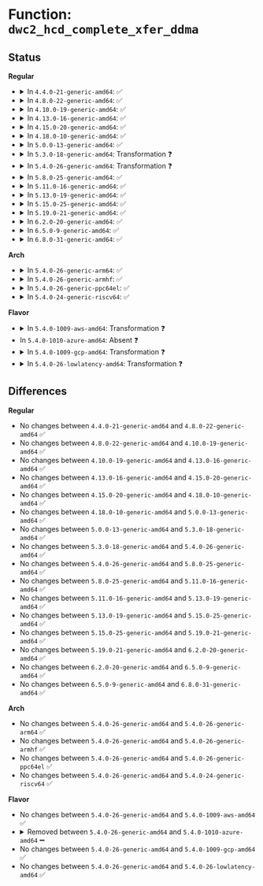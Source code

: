 # Function: <code>dwc2_hcd_complete_xfer_ddma</code>

## Status
<b>Regular</b>
<ul>
<li>
<details>
<summary>In <code>4.4.0-21-generic-amd64</code>: ✅</summary>

```c
void dwc2_hcd_complete_xfer_ddma(struct dwc2_hsotg * hsotg, struct dwc2_host_chan * chan, int chnum, enum dwc2_halt_status halt_status)
```

```json
{
  "name": "dwc2_hcd_complete_xfer_ddma",
  "collision_type": "Unique Global",
  "inline_type": "No",
  "funcs": [
    {
      "addr": 18446744071585328848,
      "name": "dwc2_hcd_complete_xfer_ddma",
      "external": true,
      "loc": "drivers/usb/dwc2/hcd_ddma.c:1154",
      "file": "drivers/usb/dwc2/hcd_ddma.c",
      "inline": "seen, unknown",
      "caller_inline": [],
      "caller_func": [
        "drivers/usb/dwc2/hcd_intr.c:dwc2_hc_stall_intr",
        "drivers/usb/dwc2/hcd_intr.c:dwc2_hc_ahberr_intr",
        "drivers/usb/dwc2/hcd_intr.c:dwc2_hc_babble_intr",
        "drivers/usb/dwc2/hcd_intr.c:dwc2_hc_xfercomp_intr",
        "drivers/usb/dwc2/hcd_intr.c:dwc2_hc_xacterr_intr",
        "drivers/usb/dwc2/hcd_intr.c:dwc2_handle_hcd_intr",
        "drivers/usb/dwc2/hcd_intr.c:dwc2_handle_hcd_intr"
      ]
    }
  ],
  "symbols": [
    {
      "addr": 18446744071585328848,
      "name": "dwc2_hcd_complete_xfer_ddma",
      "section": ".text",
      "bind": "STB_GLOBAL",
      "size": 2223
    }
  ]
}
```
</details>
</li>
<li>
<details>
<summary>In <code>4.8.0-22-generic-amd64</code>: ✅</summary>

```c
void dwc2_hcd_complete_xfer_ddma(struct dwc2_hsotg * hsotg, struct dwc2_host_chan * chan, int chnum, enum dwc2_halt_status halt_status)
```

```json
{
  "name": "dwc2_hcd_complete_xfer_ddma",
  "collision_type": "Unique Global",
  "inline_type": "No",
  "funcs": [
    {
      "addr": 18446744071585725360,
      "name": "dwc2_hcd_complete_xfer_ddma",
      "external": true,
      "loc": "drivers/usb/dwc2/hcd_ddma.c:1298",
      "file": "drivers/usb/dwc2/hcd_ddma.c",
      "inline": "seen, unknown",
      "caller_inline": [],
      "caller_func": [
        "drivers/usb/dwc2/hcd_intr.c:dwc2_hc_n_intr",
        "drivers/usb/dwc2/hcd_intr.c:dwc2_hc_n_intr",
        "drivers/usb/dwc2/hcd_intr.c:dwc2_hc_xacterr_intr",
        "drivers/usb/dwc2/hcd_intr.c:dwc2_hc_ahberr_intr",
        "drivers/usb/dwc2/hcd_intr.c:dwc2_hc_babble_intr",
        "drivers/usb/dwc2/hcd_intr.c:dwc2_hc_stall_intr",
        "drivers/usb/dwc2/hcd_intr.c:dwc2_hc_xfercomp_intr"
      ]
    }
  ],
  "symbols": [
    {
      "addr": 18446744071585725360,
      "name": "dwc2_hcd_complete_xfer_ddma",
      "section": ".text",
      "bind": "STB_GLOBAL",
      "size": 2682
    }
  ]
}
```
</details>
</li>
<li>
<details>
<summary>In <code>4.10.0-19-generic-amd64</code>: ✅</summary>

```c
void dwc2_hcd_complete_xfer_ddma(struct dwc2_hsotg * hsotg, struct dwc2_host_chan * chan, int chnum, enum dwc2_halt_status halt_status)
```

```json
{
  "name": "dwc2_hcd_complete_xfer_ddma",
  "collision_type": "Unique Global",
  "inline_type": "No",
  "funcs": [
    {
      "addr": 18446744071585913952,
      "name": "dwc2_hcd_complete_xfer_ddma",
      "external": true,
      "loc": "drivers/usb/dwc2/hcd_ddma.c:1298",
      "file": "drivers/usb/dwc2/hcd_ddma.c",
      "inline": "seen, unknown",
      "caller_inline": [],
      "caller_func": [
        "drivers/usb/dwc2/hcd_intr.c:dwc2_hc_n_intr",
        "drivers/usb/dwc2/hcd_intr.c:dwc2_hc_n_intr",
        "drivers/usb/dwc2/hcd_intr.c:dwc2_hc_xacterr_intr",
        "drivers/usb/dwc2/hcd_intr.c:dwc2_hc_ahberr_intr",
        "drivers/usb/dwc2/hcd_intr.c:dwc2_hc_babble_intr",
        "drivers/usb/dwc2/hcd_intr.c:dwc2_hc_stall_intr",
        "drivers/usb/dwc2/hcd_intr.c:dwc2_hc_xfercomp_intr"
      ]
    }
  ],
  "symbols": [
    {
      "addr": 18446744071585913952,
      "name": "dwc2_hcd_complete_xfer_ddma",
      "section": ".text",
      "bind": "STB_GLOBAL",
      "size": 2682
    }
  ]
}
```
</details>
</li>
<li>
<details>
<summary>In <code>4.13.0-16-generic-amd64</code>: ✅</summary>

```c
void dwc2_hcd_complete_xfer_ddma(struct dwc2_hsotg * hsotg, struct dwc2_host_chan * chan, int chnum, enum dwc2_halt_status halt_status)
```

```json
{
  "name": "dwc2_hcd_complete_xfer_ddma",
  "collision_type": "Unique Global",
  "inline_type": "No",
  "funcs": [
    {
      "addr": 18446744071585995952,
      "name": "dwc2_hcd_complete_xfer_ddma",
      "external": true,
      "loc": "drivers/usb/dwc2/hcd_ddma.c:1297",
      "file": "drivers/usb/dwc2/hcd_ddma.c",
      "inline": "seen, unknown",
      "caller_inline": [],
      "caller_func": [
        "drivers/usb/dwc2/hcd_intr.c:dwc2_hc_n_intr",
        "drivers/usb/dwc2/hcd_intr.c:dwc2_hc_n_intr",
        "drivers/usb/dwc2/hcd_intr.c:dwc2_hc_xacterr_intr",
        "drivers/usb/dwc2/hcd_intr.c:dwc2_hc_ahberr_intr",
        "drivers/usb/dwc2/hcd_intr.c:dwc2_hc_babble_intr",
        "drivers/usb/dwc2/hcd_intr.c:dwc2_hc_stall_intr",
        "drivers/usb/dwc2/hcd_intr.c:dwc2_hc_xfercomp_intr"
      ]
    }
  ],
  "symbols": [
    {
      "addr": 18446744071585995952,
      "name": "dwc2_hcd_complete_xfer_ddma",
      "section": ".text",
      "bind": "STB_GLOBAL",
      "size": 2567
    }
  ]
}
```
</details>
</li>
<li>
<details>
<summary>In <code>4.15.0-20-generic-amd64</code>: ✅</summary>

```c
void dwc2_hcd_complete_xfer_ddma(struct dwc2_hsotg * hsotg, struct dwc2_host_chan * chan, int chnum, enum dwc2_halt_status halt_status)
```

```json
{
  "name": "dwc2_hcd_complete_xfer_ddma",
  "collision_type": "Unique Global",
  "inline_type": "No",
  "funcs": [
    {
      "addr": 18446744071586439984,
      "name": "dwc2_hcd_complete_xfer_ddma",
      "external": true,
      "loc": "drivers/usb/dwc2/hcd_ddma.c:1298",
      "file": "drivers/usb/dwc2/hcd_ddma.c",
      "inline": "seen, unknown",
      "caller_inline": [],
      "caller_func": [
        "drivers/usb/dwc2/hcd_intr.c:dwc2_hc_n_intr",
        "drivers/usb/dwc2/hcd_intr.c:dwc2_hc_n_intr",
        "drivers/usb/dwc2/hcd_intr.c:dwc2_hc_xacterr_intr",
        "drivers/usb/dwc2/hcd_intr.c:dwc2_hc_ahberr_intr",
        "drivers/usb/dwc2/hcd_intr.c:dwc2_hc_babble_intr",
        "drivers/usb/dwc2/hcd_intr.c:dwc2_hc_stall_intr",
        "drivers/usb/dwc2/hcd_intr.c:dwc2_hc_xfercomp_intr"
      ]
    }
  ],
  "symbols": [
    {
      "addr": 18446744071586439984,
      "name": "dwc2_hcd_complete_xfer_ddma",
      "section": ".text",
      "bind": "STB_GLOBAL",
      "size": 2572
    }
  ]
}
```
</details>
</li>
<li>
<details>
<summary>In <code>4.18.0-10-generic-amd64</code>: ✅</summary>

```c
void dwc2_hcd_complete_xfer_ddma(struct dwc2_hsotg * hsotg, struct dwc2_host_chan * chan, int chnum, enum dwc2_halt_status halt_status)
```

```json
{
  "name": "dwc2_hcd_complete_xfer_ddma",
  "collision_type": "Unique Global",
  "inline_type": "No",
  "funcs": [
    {
      "addr": 18446744071586704608,
      "name": "dwc2_hcd_complete_xfer_ddma",
      "external": true,
      "loc": "drivers/usb/dwc2/hcd_ddma.c:1299",
      "file": "drivers/usb/dwc2/hcd_ddma.c",
      "inline": "seen, unknown",
      "caller_inline": [],
      "caller_func": [
        "drivers/usb/dwc2/hcd_intr.c:dwc2_hc_n_intr",
        "drivers/usb/dwc2/hcd_intr.c:dwc2_hc_n_intr",
        "drivers/usb/dwc2/hcd_intr.c:dwc2_hc_xacterr_intr",
        "drivers/usb/dwc2/hcd_intr.c:dwc2_hc_ahberr_intr",
        "drivers/usb/dwc2/hcd_intr.c:dwc2_hc_babble_intr",
        "drivers/usb/dwc2/hcd_intr.c:dwc2_hc_stall_intr",
        "drivers/usb/dwc2/hcd_intr.c:dwc2_hc_xfercomp_intr"
      ]
    }
  ],
  "symbols": [
    {
      "addr": 18446744071586704608,
      "name": "dwc2_hcd_complete_xfer_ddma",
      "section": ".text",
      "bind": "STB_GLOBAL",
      "size": 2599
    }
  ]
}
```
</details>
</li>
<li>
<details>
<summary>In <code>5.0.0-13-generic-amd64</code>: ✅</summary>

```c
void dwc2_hcd_complete_xfer_ddma(struct dwc2_hsotg * hsotg, struct dwc2_host_chan * chan, int chnum, enum dwc2_halt_status halt_status)
```

```json
{
  "name": "dwc2_hcd_complete_xfer_ddma",
  "collision_type": "Unique Global",
  "inline_type": "No",
  "funcs": [
    {
      "addr": 18446744071586862208,
      "name": "dwc2_hcd_complete_xfer_ddma",
      "external": true,
      "loc": "drivers/usb/dwc2/hcd_ddma.c:1299",
      "file": "drivers/usb/dwc2/hcd_ddma.c",
      "inline": "seen, unknown",
      "caller_inline": [],
      "caller_func": [
        "drivers/usb/dwc2/hcd_intr.c:dwc2_hc_n_intr",
        "drivers/usb/dwc2/hcd_intr.c:dwc2_hc_n_intr",
        "drivers/usb/dwc2/hcd_intr.c:dwc2_hc_xacterr_intr",
        "drivers/usb/dwc2/hcd_intr.c:dwc2_hc_ahberr_intr",
        "drivers/usb/dwc2/hcd_intr.c:dwc2_hc_babble_intr",
        "drivers/usb/dwc2/hcd_intr.c:dwc2_hc_stall_intr",
        "drivers/usb/dwc2/hcd_intr.c:dwc2_hc_xfercomp_intr"
      ]
    }
  ],
  "symbols": [
    {
      "addr": 18446744071586862208,
      "name": "dwc2_hcd_complete_xfer_ddma",
      "section": ".text",
      "bind": "STB_GLOBAL",
      "size": 2683
    }
  ]
}
```
</details>
</li>
<li>
<details>
<summary>In <code>5.3.0-18-generic-amd64</code>: Transformation ❓</summary>

```c
void dwc2_hcd_complete_xfer_ddma(struct dwc2_hsotg * hsotg, struct dwc2_host_chan * chan, int chnum, enum dwc2_halt_status halt_status)
```

```json
{
  "name": "dwc2_hcd_complete_xfer_ddma",
  "collision_type": "Unique Global",
  "inline_type": "No",
  "funcs": [
    {
      "addr": 0,
      "name": "dwc2_hcd_complete_xfer_ddma",
      "external": true,
      "loc": "drivers/usb/dwc2/hcd_ddma.c:1299",
      "file": "drivers/usb/dwc2/hcd_ddma.c",
      "inline": "seen, unknown",
      "caller_inline": [],
      "caller_func": [
        "drivers/usb/dwc2/hcd_intr.c:dwc2_hc_n_intr",
        "drivers/usb/dwc2/hcd_intr.c:dwc2_hc_chhltd_intr_dma",
        "drivers/usb/dwc2/hcd_intr.c:dwc2_hc_xacterr_intr",
        "drivers/usb/dwc2/hcd_intr.c:dwc2_hc_ahberr_intr",
        "drivers/usb/dwc2/hcd_intr.c:dwc2_hc_babble_intr",
        "drivers/usb/dwc2/hcd_intr.c:dwc2_hc_stall_intr",
        "drivers/usb/dwc2/hcd_intr.c:dwc2_hc_xfercomp_intr"
      ]
    }
  ],
  "symbols": [
    {
      "addr": 18446744071587123410,
      "name": "dwc2_hcd_complete_xfer_ddma.cold",
      "section": ".text",
      "bind": "STB_LOCAL",
      "size": 119
    },
    {
      "addr": 18446744071587120784,
      "name": "dwc2_hcd_complete_xfer_ddma",
      "section": ".text",
      "bind": "STB_GLOBAL",
      "size": 2538
    }
  ]
}
```
</details>
</li>
<li>
<details>
<summary>In <code>5.4.0-26-generic-amd64</code>: Transformation ❓</summary>

```c
void dwc2_hcd_complete_xfer_ddma(struct dwc2_hsotg * hsotg, struct dwc2_host_chan * chan, int chnum, enum dwc2_halt_status halt_status)
```

```json
{
  "name": "dwc2_hcd_complete_xfer_ddma",
  "collision_type": "Unique Global",
  "inline_type": "No",
  "funcs": [
    {
      "addr": 0,
      "name": "dwc2_hcd_complete_xfer_ddma",
      "external": true,
      "loc": "drivers/usb/dwc2/hcd_ddma.c:1299",
      "file": "drivers/usb/dwc2/hcd_ddma.c",
      "inline": "seen, unknown",
      "caller_inline": [],
      "caller_func": [
        "drivers/usb/dwc2/hcd_intr.c:dwc2_hc_n_intr",
        "drivers/usb/dwc2/hcd_intr.c:dwc2_hc_chhltd_intr_dma",
        "drivers/usb/dwc2/hcd_intr.c:dwc2_hc_xacterr_intr",
        "drivers/usb/dwc2/hcd_intr.c:dwc2_hc_ahberr_intr",
        "drivers/usb/dwc2/hcd_intr.c:dwc2_hc_babble_intr",
        "drivers/usb/dwc2/hcd_intr.c:dwc2_hc_stall_intr",
        "drivers/usb/dwc2/hcd_intr.c:dwc2_hc_xfercomp_intr"
      ]
    }
  ],
  "symbols": [
    {
      "addr": 18446744071587323794,
      "name": "dwc2_hcd_complete_xfer_ddma.cold",
      "section": ".text",
      "bind": "STB_LOCAL",
      "size": 119
    },
    {
      "addr": 18446744071587321168,
      "name": "dwc2_hcd_complete_xfer_ddma",
      "section": ".text",
      "bind": "STB_GLOBAL",
      "size": 2538
    }
  ]
}
```
</details>
</li>
<li>
<details>
<summary>In <code>5.8.0-25-generic-amd64</code>: ✅</summary>

```c
void dwc2_hcd_complete_xfer_ddma(struct dwc2_hsotg * hsotg, struct dwc2_host_chan * chan, int chnum, enum dwc2_halt_status halt_status)
```

```json
{
  "name": "dwc2_hcd_complete_xfer_ddma",
  "collision_type": "Unique Global",
  "inline_type": "No",
  "funcs": [
    {
      "addr": 18446744071588179408,
      "name": "dwc2_hcd_complete_xfer_ddma",
      "external": true,
      "loc": "drivers/usb/dwc2/hcd_ddma.c:1299",
      "file": "drivers/usb/dwc2/hcd_ddma.c",
      "inline": "seen, unknown",
      "caller_inline": [],
      "caller_func": [
        "drivers/usb/dwc2/hcd_intr.c:dwc2_hc_n_intr",
        "drivers/usb/dwc2/hcd_intr.c:dwc2_hc_chhltd_intr_dma",
        "drivers/usb/dwc2/hcd_intr.c:dwc2_hc_xacterr_intr",
        "drivers/usb/dwc2/hcd_intr.c:dwc2_hc_ahberr_intr",
        "drivers/usb/dwc2/hcd_intr.c:dwc2_hc_babble_intr",
        "drivers/usb/dwc2/hcd_intr.c:dwc2_hc_stall_intr",
        "drivers/usb/dwc2/hcd_intr.c:dwc2_hc_xfercomp_intr"
      ]
    }
  ],
  "symbols": [
    {
      "addr": 18446744071588179408,
      "name": "dwc2_hcd_complete_xfer_ddma",
      "section": ".text",
      "bind": "STB_GLOBAL",
      "size": 496
    }
  ]
}
```
</details>
</li>
<li>
<details>
<summary>In <code>5.11.0-16-generic-amd64</code>: ✅</summary>

```c
void dwc2_hcd_complete_xfer_ddma(struct dwc2_hsotg * hsotg, struct dwc2_host_chan * chan, int chnum, enum dwc2_halt_status halt_status)
```

```json
{
  "name": "dwc2_hcd_complete_xfer_ddma",
  "collision_type": "Unique Global",
  "inline_type": "No",
  "funcs": [
    {
      "addr": 18446744071588216464,
      "name": "dwc2_hcd_complete_xfer_ddma",
      "external": true,
      "loc": "drivers/usb/dwc2/hcd_ddma.c:1299",
      "file": "drivers/usb/dwc2/hcd_ddma.c",
      "inline": "seen, unknown",
      "caller_inline": [],
      "caller_func": [
        "drivers/usb/dwc2/hcd_intr.c:dwc2_hc_n_intr",
        "drivers/usb/dwc2/hcd_intr.c:dwc2_hc_chhltd_intr_dma",
        "drivers/usb/dwc2/hcd_intr.c:dwc2_hc_xacterr_intr",
        "drivers/usb/dwc2/hcd_intr.c:dwc2_hc_ahberr_intr",
        "drivers/usb/dwc2/hcd_intr.c:dwc2_hc_babble_intr",
        "drivers/usb/dwc2/hcd_intr.c:dwc2_hc_stall_intr",
        "drivers/usb/dwc2/hcd_intr.c:dwc2_hc_xfercomp_intr"
      ]
    }
  ],
  "symbols": [
    {
      "addr": 18446744071588216464,
      "name": "dwc2_hcd_complete_xfer_ddma",
      "section": ".text",
      "bind": "STB_GLOBAL",
      "size": 496
    }
  ]
}
```
</details>
</li>
<li>
<details>
<summary>In <code>5.13.0-19-generic-amd64</code>: ✅</summary>

```c
void dwc2_hcd_complete_xfer_ddma(struct dwc2_hsotg * hsotg, struct dwc2_host_chan * chan, int chnum, enum dwc2_halt_status halt_status)
```

```json
{
  "name": "dwc2_hcd_complete_xfer_ddma",
  "collision_type": "Unique Global",
  "inline_type": "No",
  "funcs": [
    {
      "addr": 18446744071588099648,
      "name": "dwc2_hcd_complete_xfer_ddma",
      "external": true,
      "loc": "drivers/usb/dwc2/hcd_ddma.c:1299",
      "file": "drivers/usb/dwc2/hcd_ddma.c",
      "inline": "seen, unknown",
      "caller_inline": [],
      "caller_func": [
        "drivers/usb/dwc2/hcd_intr.c:dwc2_hc_n_intr",
        "drivers/usb/dwc2/hcd_intr.c:dwc2_hc_chhltd_intr_dma",
        "drivers/usb/dwc2/hcd_intr.c:dwc2_hc_xacterr_intr",
        "drivers/usb/dwc2/hcd_intr.c:dwc2_hc_ahberr_intr",
        "drivers/usb/dwc2/hcd_intr.c:dwc2_hc_babble_intr",
        "drivers/usb/dwc2/hcd_intr.c:dwc2_hc_stall_intr",
        "drivers/usb/dwc2/hcd_intr.c:dwc2_hc_xfercomp_intr"
      ]
    }
  ],
  "symbols": [
    {
      "addr": 18446744071588099648,
      "name": "dwc2_hcd_complete_xfer_ddma",
      "section": ".text",
      "bind": "STB_GLOBAL",
      "size": 494
    }
  ]
}
```
</details>
</li>
<li>
<details>
<summary>In <code>5.15.0-25-generic-amd64</code>: ✅</summary>

```c
void dwc2_hcd_complete_xfer_ddma(struct dwc2_hsotg * hsotg, struct dwc2_host_chan * chan, int chnum, enum dwc2_halt_status halt_status)
```

```json
{
  "name": "dwc2_hcd_complete_xfer_ddma",
  "collision_type": "Unique Global",
  "inline_type": "No",
  "funcs": [
    {
      "addr": 18446744071588733248,
      "name": "dwc2_hcd_complete_xfer_ddma",
      "external": true,
      "loc": "drivers/usb/dwc2/hcd_ddma.c:1299",
      "file": "drivers/usb/dwc2/hcd_ddma.c",
      "inline": "seen, unknown",
      "caller_inline": [],
      "caller_func": [
        "drivers/usb/dwc2/hcd_intr.c:dwc2_hc_n_intr",
        "drivers/usb/dwc2/hcd_intr.c:dwc2_hc_chhltd_intr_dma",
        "drivers/usb/dwc2/hcd_intr.c:dwc2_hc_xacterr_intr",
        "drivers/usb/dwc2/hcd_intr.c:dwc2_hc_ahberr_intr",
        "drivers/usb/dwc2/hcd_intr.c:dwc2_hc_babble_intr",
        "drivers/usb/dwc2/hcd_intr.c:dwc2_hc_stall_intr",
        "drivers/usb/dwc2/hcd_intr.c:dwc2_hc_xfercomp_intr"
      ]
    }
  ],
  "symbols": [
    {
      "addr": 18446744071588733248,
      "name": "dwc2_hcd_complete_xfer_ddma",
      "section": ".text",
      "bind": "STB_GLOBAL",
      "size": 494
    }
  ]
}
```
</details>
</li>
<li>
<details>
<summary>In <code>5.19.0-21-generic-amd64</code>: ✅</summary>

```c
void dwc2_hcd_complete_xfer_ddma(struct dwc2_hsotg * hsotg, struct dwc2_host_chan * chan, int chnum, enum dwc2_halt_status halt_status)
```

```json
{
  "name": "dwc2_hcd_complete_xfer_ddma",
  "collision_type": "Unique Global",
  "inline_type": "No",
  "funcs": [
    {
      "addr": 18446744071590152048,
      "name": "dwc2_hcd_complete_xfer_ddma",
      "external": true,
      "loc": "drivers/usb/dwc2/hcd_ddma.c:1299",
      "file": "drivers/usb/dwc2/hcd_ddma.c",
      "inline": "seen, unknown",
      "caller_inline": [],
      "caller_func": [
        "drivers/usb/dwc2/hcd_intr.c:dwc2_hc_n_intr",
        "drivers/usb/dwc2/hcd_intr.c:dwc2_hc_chhltd_intr_dma",
        "drivers/usb/dwc2/hcd_intr.c:dwc2_hc_xacterr_intr",
        "drivers/usb/dwc2/hcd_intr.c:dwc2_hc_ahberr_intr",
        "drivers/usb/dwc2/hcd_intr.c:dwc2_hc_babble_intr",
        "drivers/usb/dwc2/hcd_intr.c:dwc2_hc_stall_intr",
        "drivers/usb/dwc2/hcd_intr.c:dwc2_hc_xfercomp_intr"
      ]
    }
  ],
  "symbols": [
    {
      "addr": 18446744071590152048,
      "name": "dwc2_hcd_complete_xfer_ddma",
      "section": ".text",
      "bind": "STB_GLOBAL",
      "size": 543
    }
  ]
}
```
</details>
</li>
<li>
<details>
<summary>In <code>6.2.0-20-generic-amd64</code>: ✅</summary>

```c
void dwc2_hcd_complete_xfer_ddma(struct dwc2_hsotg * hsotg, struct dwc2_host_chan * chan, int chnum, enum dwc2_halt_status halt_status)
```

```json
{
  "name": "dwc2_hcd_complete_xfer_ddma",
  "collision_type": "Unique Global",
  "inline_type": "No",
  "funcs": [
    {
      "addr": 18446744071591766816,
      "name": "dwc2_hcd_complete_xfer_ddma",
      "external": true,
      "loc": "drivers/usb/dwc2/hcd_ddma.c:1269",
      "file": "drivers/usb/dwc2/hcd_ddma.c",
      "inline": "seen, unknown",
      "caller_inline": [],
      "caller_func": [
        "drivers/usb/dwc2/hcd_intr.c:dwc2_hc_n_intr",
        "drivers/usb/dwc2/hcd_intr.c:dwc2_hc_chhltd_intr_dma",
        "drivers/usb/dwc2/hcd_intr.c:dwc2_hc_xacterr_intr",
        "drivers/usb/dwc2/hcd_intr.c:dwc2_hc_ahberr_intr",
        "drivers/usb/dwc2/hcd_intr.c:dwc2_hc_babble_intr",
        "drivers/usb/dwc2/hcd_intr.c:dwc2_hc_stall_intr",
        "drivers/usb/dwc2/hcd_intr.c:dwc2_hc_xfercomp_intr"
      ]
    }
  ],
  "symbols": [
    {
      "addr": 18446744071591766816,
      "name": "dwc2_hcd_complete_xfer_ddma",
      "section": ".text",
      "bind": "STB_GLOBAL",
      "size": 543
    }
  ]
}
```
</details>
</li>
<li>
<details>
<summary>In <code>6.5.0-9-generic-amd64</code>: ✅</summary>

```c
void dwc2_hcd_complete_xfer_ddma(struct dwc2_hsotg * hsotg, struct dwc2_host_chan * chan, int chnum, enum dwc2_halt_status halt_status)
```

```json
{
  "name": "dwc2_hcd_complete_xfer_ddma",
  "collision_type": "Unique Global",
  "inline_type": "No",
  "funcs": [
    {
      "addr": 18446744071592190176,
      "name": "dwc2_hcd_complete_xfer_ddma",
      "external": true,
      "loc": "drivers/usb/dwc2/hcd_ddma.c:1269",
      "file": "drivers/usb/dwc2/hcd_ddma.c",
      "inline": "seen, unknown",
      "caller_inline": [],
      "caller_func": [
        "drivers/usb/dwc2/hcd_intr.c:dwc2_hc_n_intr",
        "drivers/usb/dwc2/hcd_intr.c:dwc2_hc_chhltd_intr_dma",
        "drivers/usb/dwc2/hcd_intr.c:dwc2_hc_xacterr_intr",
        "drivers/usb/dwc2/hcd_intr.c:dwc2_hc_ahberr_intr",
        "drivers/usb/dwc2/hcd_intr.c:dwc2_hc_babble_intr",
        "drivers/usb/dwc2/hcd_intr.c:dwc2_hc_stall_intr",
        "drivers/usb/dwc2/hcd_intr.c:dwc2_hc_xfercomp_intr"
      ]
    }
  ],
  "symbols": [
    {
      "addr": 18446744071592190176,
      "name": "dwc2_hcd_complete_xfer_ddma",
      "section": ".text",
      "bind": "STB_GLOBAL",
      "size": 552
    }
  ]
}
```
</details>
</li>
<li>
<details>
<summary>In <code>6.8.0-31-generic-amd64</code>: ✅</summary>

```c
void dwc2_hcd_complete_xfer_ddma(struct dwc2_hsotg * hsotg, struct dwc2_host_chan * chan, int chnum, enum dwc2_halt_status halt_status)
```

```json
{
  "name": "dwc2_hcd_complete_xfer_ddma",
  "collision_type": "Unique Global",
  "inline_type": "No",
  "funcs": [
    {
      "addr": 18446744071592930896,
      "name": "dwc2_hcd_complete_xfer_ddma",
      "external": true,
      "loc": "drivers/usb/dwc2/hcd_ddma.c:1269",
      "file": "drivers/usb/dwc2/hcd_ddma.c",
      "inline": "seen, unknown",
      "caller_inline": [],
      "caller_func": [
        "drivers/usb/dwc2/hcd_intr.c:dwc2_hc_n_intr",
        "drivers/usb/dwc2/hcd_intr.c:dwc2_hc_chhltd_intr_dma",
        "drivers/usb/dwc2/hcd_intr.c:dwc2_hc_xacterr_intr",
        "drivers/usb/dwc2/hcd_intr.c:dwc2_hc_ahberr_intr",
        "drivers/usb/dwc2/hcd_intr.c:dwc2_hc_babble_intr",
        "drivers/usb/dwc2/hcd_intr.c:dwc2_hc_stall_intr",
        "drivers/usb/dwc2/hcd_intr.c:dwc2_hc_xfercomp_intr"
      ]
    }
  ],
  "symbols": [
    {
      "addr": 18446744071592930896,
      "name": "dwc2_hcd_complete_xfer_ddma",
      "section": ".text",
      "bind": "STB_GLOBAL",
      "size": 552
    }
  ]
}
```
</details>
</li>
</ul>
<b>Arch</b>
<ul>
<li>
<details>
<summary>In <code>5.4.0-26-generic-arm64</code>: ✅</summary>

```c
void dwc2_hcd_complete_xfer_ddma(struct dwc2_hsotg * hsotg, struct dwc2_host_chan * chan, int chnum, enum dwc2_halt_status halt_status)
```

```json
{
  "name": "dwc2_hcd_complete_xfer_ddma",
  "collision_type": "Unique Global",
  "inline_type": "No",
  "funcs": [
    {
      "addr": 18446603336500438792,
      "name": "dwc2_hcd_complete_xfer_ddma",
      "external": true,
      "loc": "drivers/usb/dwc2/hcd_ddma.c:1299",
      "file": "drivers/usb/dwc2/hcd_ddma.c",
      "inline": "seen, unknown",
      "caller_inline": [],
      "caller_func": [
        "drivers/usb/dwc2/hcd_intr.c:dwc2_hc_n_intr",
        "drivers/usb/dwc2/hcd_intr.c:dwc2_hc_chhltd_intr_dma",
        "drivers/usb/dwc2/hcd_intr.c:dwc2_hc_xacterr_intr",
        "drivers/usb/dwc2/hcd_intr.c:dwc2_hc_ahberr_intr",
        "drivers/usb/dwc2/hcd_intr.c:dwc2_hc_babble_intr",
        "drivers/usb/dwc2/hcd_intr.c:dwc2_hc_stall_intr",
        "drivers/usb/dwc2/hcd_intr.c:dwc2_hc_xfercomp_intr"
      ]
    }
  ],
  "symbols": [
    {
      "addr": 18446603336500438792,
      "name": "dwc2_hcd_complete_xfer_ddma",
      "section": ".text",
      "bind": "STB_GLOBAL",
      "size": 2360
    }
  ]
}
```
</details>
</li>
<li>
<details>
<summary>In <code>5.4.0-26-generic-armhf</code>: ✅</summary>

```c
void dwc2_hcd_complete_xfer_ddma(struct dwc2_hsotg * hsotg, struct dwc2_host_chan * chan, int chnum, enum dwc2_halt_status halt_status)
```

```json
{
  "name": "dwc2_hcd_complete_xfer_ddma",
  "collision_type": "Unique Global",
  "inline_type": "No",
  "funcs": [
    {
      "addr": 3232892860,
      "name": "dwc2_hcd_complete_xfer_ddma",
      "external": true,
      "loc": "drivers/usb/dwc2/hcd_ddma.c:1299",
      "file": "drivers/usb/dwc2/hcd_ddma.c",
      "inline": "seen, unknown",
      "caller_inline": [],
      "caller_func": [
        "drivers/usb/dwc2/hcd_intr.c:dwc2_hc_n_intr",
        "drivers/usb/dwc2/hcd_intr.c:dwc2_hc_chhltd_intr_dma",
        "drivers/usb/dwc2/hcd_intr.c:dwc2_hc_xacterr_intr",
        "drivers/usb/dwc2/hcd_intr.c:dwc2_hc_ahberr_intr",
        "drivers/usb/dwc2/hcd_intr.c:dwc2_hc_babble_intr",
        "drivers/usb/dwc2/hcd_intr.c:dwc2_hc_stall_intr",
        "drivers/usb/dwc2/hcd_intr.c:dwc2_hc_xfercomp_intr"
      ]
    }
  ],
  "symbols": [
    {
      "addr": 3232892860,
      "name": "dwc2_hcd_complete_xfer_ddma",
      "section": ".text",
      "bind": "STB_GLOBAL",
      "size": 2400
    }
  ]
}
```
</details>
</li>
<li>
<details>
<summary>In <code>5.4.0-26-generic-ppc64el</code>: ✅</summary>

```c
void dwc2_hcd_complete_xfer_ddma(struct dwc2_hsotg * hsotg, struct dwc2_host_chan * chan, int chnum, enum dwc2_halt_status halt_status)
```

```json
{
  "name": "dwc2_hcd_complete_xfer_ddma",
  "collision_type": "Unique Global",
  "inline_type": "No",
  "funcs": [
    {
      "addr": 13835058055293788640,
      "name": "dwc2_hcd_complete_xfer_ddma",
      "external": true,
      "loc": "drivers/usb/dwc2/hcd_ddma.c:1299",
      "file": "drivers/usb/dwc2/hcd_ddma.c",
      "inline": "seen, unknown",
      "caller_inline": [],
      "caller_func": [
        "drivers/usb/dwc2/hcd_intr.c:dwc2_hc_n_intr",
        "drivers/usb/dwc2/hcd_intr.c:dwc2_hc_chhltd_intr_dma",
        "drivers/usb/dwc2/hcd_intr.c:dwc2_hc_xacterr_intr",
        "drivers/usb/dwc2/hcd_intr.c:dwc2_hc_ahberr_intr",
        "drivers/usb/dwc2/hcd_intr.c:dwc2_hc_babble_intr",
        "drivers/usb/dwc2/hcd_intr.c:dwc2_hc_stall_intr",
        "drivers/usb/dwc2/hcd_intr.c:dwc2_hc_xfercomp_intr"
      ]
    }
  ],
  "symbols": [
    {
      "addr": 13835058055293788640,
      "name": "dwc2_hcd_complete_xfer_ddma",
      "section": ".text",
      "bind": "STB_GLOBAL",
      "size": 3264
    }
  ]
}
```
</details>
</li>
<li>
<details>
<summary>In <code>5.4.0-24-generic-riscv64</code>: ✅</summary>

```c
void dwc2_hcd_complete_xfer_ddma(struct dwc2_hsotg * hsotg, struct dwc2_host_chan * chan, int chnum, enum dwc2_halt_status halt_status)
```

```json
{
  "name": "dwc2_hcd_complete_xfer_ddma",
  "collision_type": "Unique Global",
  "inline_type": "No",
  "funcs": [
    {
      "addr": 18446743936277328056,
      "name": "dwc2_hcd_complete_xfer_ddma",
      "external": true,
      "loc": "drivers/usb/dwc2/hcd_ddma.c:1299",
      "file": "drivers/usb/dwc2/hcd_ddma.c",
      "inline": "seen, unknown",
      "caller_inline": [],
      "caller_func": [
        "drivers/usb/dwc2/hcd_intr.c:dwc2_hc_n_intr",
        "drivers/usb/dwc2/hcd_intr.c:dwc2_hc_chhltd_intr_dma",
        "drivers/usb/dwc2/hcd_intr.c:dwc2_hc_xacterr_intr",
        "drivers/usb/dwc2/hcd_intr.c:dwc2_hc_ahberr_intr",
        "drivers/usb/dwc2/hcd_intr.c:dwc2_hc_babble_intr",
        "drivers/usb/dwc2/hcd_intr.c:dwc2_hc_stall_intr",
        "drivers/usb/dwc2/hcd_intr.c:dwc2_hc_xfercomp_intr"
      ]
    }
  ],
  "symbols": [
    {
      "addr": 18446743936277328056,
      "name": "dwc2_hcd_complete_xfer_ddma",
      "section": ".text",
      "bind": "STB_GLOBAL",
      "size": 2084
    }
  ]
}
```
</details>
</li>
</ul>
<b>Flavor</b>
<ul>
<li>
<details>
<summary>In <code>5.4.0-1009-aws-amd64</code>: Transformation ❓</summary>

```c
void dwc2_hcd_complete_xfer_ddma(struct dwc2_hsotg * hsotg, struct dwc2_host_chan * chan, int chnum, enum dwc2_halt_status halt_status)
```

```json
{
  "name": "dwc2_hcd_complete_xfer_ddma",
  "collision_type": "Unique Global",
  "inline_type": "No",
  "funcs": [
    {
      "addr": 0,
      "name": "dwc2_hcd_complete_xfer_ddma",
      "external": true,
      "loc": "drivers/usb/dwc2/hcd_ddma.c:1299",
      "file": "drivers/usb/dwc2/hcd_ddma.c",
      "inline": "seen, unknown",
      "caller_inline": [],
      "caller_func": [
        "drivers/usb/dwc2/hcd_intr.c:dwc2_hc_n_intr",
        "drivers/usb/dwc2/hcd_intr.c:dwc2_hc_chhltd_intr_dma",
        "drivers/usb/dwc2/hcd_intr.c:dwc2_hc_xacterr_intr",
        "drivers/usb/dwc2/hcd_intr.c:dwc2_hc_ahberr_intr",
        "drivers/usb/dwc2/hcd_intr.c:dwc2_hc_babble_intr",
        "drivers/usb/dwc2/hcd_intr.c:dwc2_hc_stall_intr",
        "drivers/usb/dwc2/hcd_intr.c:dwc2_hc_xfercomp_intr"
      ]
    }
  ],
  "symbols": [
    {
      "addr": 18446744071587029874,
      "name": "dwc2_hcd_complete_xfer_ddma.cold",
      "section": ".text",
      "bind": "STB_LOCAL",
      "size": 119
    },
    {
      "addr": 18446744071587027248,
      "name": "dwc2_hcd_complete_xfer_ddma",
      "section": ".text",
      "bind": "STB_GLOBAL",
      "size": 2538
    }
  ]
}
```
</details>
</li>
<li>
In <code>5.4.0-1010-azure-amd64</code>: Absent ❓
</li>
<li>
<details>
<summary>In <code>5.4.0-1009-gcp-amd64</code>: Transformation ❓</summary>

```c
void dwc2_hcd_complete_xfer_ddma(struct dwc2_hsotg * hsotg, struct dwc2_host_chan * chan, int chnum, enum dwc2_halt_status halt_status)
```

```json
{
  "name": "dwc2_hcd_complete_xfer_ddma",
  "collision_type": "Unique Global",
  "inline_type": "No",
  "funcs": [
    {
      "addr": 0,
      "name": "dwc2_hcd_complete_xfer_ddma",
      "external": true,
      "loc": "drivers/usb/dwc2/hcd_ddma.c:1299",
      "file": "drivers/usb/dwc2/hcd_ddma.c",
      "inline": "seen, unknown",
      "caller_inline": [],
      "caller_func": [
        "drivers/usb/dwc2/hcd_intr.c:dwc2_hc_n_intr",
        "drivers/usb/dwc2/hcd_intr.c:dwc2_hc_chhltd_intr_dma",
        "drivers/usb/dwc2/hcd_intr.c:dwc2_hc_xacterr_intr",
        "drivers/usb/dwc2/hcd_intr.c:dwc2_hc_ahberr_intr",
        "drivers/usb/dwc2/hcd_intr.c:dwc2_hc_babble_intr",
        "drivers/usb/dwc2/hcd_intr.c:dwc2_hc_stall_intr",
        "drivers/usb/dwc2/hcd_intr.c:dwc2_hc_xfercomp_intr"
      ]
    }
  ],
  "symbols": [
    {
      "addr": 18446744071587278354,
      "name": "dwc2_hcd_complete_xfer_ddma.cold",
      "section": ".text",
      "bind": "STB_LOCAL",
      "size": 119
    },
    {
      "addr": 18446744071587275728,
      "name": "dwc2_hcd_complete_xfer_ddma",
      "section": ".text",
      "bind": "STB_GLOBAL",
      "size": 2538
    }
  ]
}
```
</details>
</li>
<li>
<details>
<summary>In <code>5.4.0-26-lowlatency-amd64</code>: Transformation ❓</summary>

```c
void dwc2_hcd_complete_xfer_ddma(struct dwc2_hsotg * hsotg, struct dwc2_host_chan * chan, int chnum, enum dwc2_halt_status halt_status)
```

```json
{
  "name": "dwc2_hcd_complete_xfer_ddma",
  "collision_type": "Unique Global",
  "inline_type": "No",
  "funcs": [
    {
      "addr": 0,
      "name": "dwc2_hcd_complete_xfer_ddma",
      "external": true,
      "loc": "drivers/usb/dwc2/hcd_ddma.c:1299",
      "file": "drivers/usb/dwc2/hcd_ddma.c",
      "inline": "seen, unknown",
      "caller_inline": [],
      "caller_func": [
        "drivers/usb/dwc2/hcd_intr.c:dwc2_hc_n_intr",
        "drivers/usb/dwc2/hcd_intr.c:dwc2_hc_chhltd_intr_dma",
        "drivers/usb/dwc2/hcd_intr.c:dwc2_hc_xacterr_intr",
        "drivers/usb/dwc2/hcd_intr.c:dwc2_hc_ahberr_intr",
        "drivers/usb/dwc2/hcd_intr.c:dwc2_hc_babble_intr",
        "drivers/usb/dwc2/hcd_intr.c:dwc2_hc_stall_intr",
        "drivers/usb/dwc2/hcd_intr.c:dwc2_hc_xfercomp_intr"
      ]
    }
  ],
  "symbols": [
    {
      "addr": 18446744071587385122,
      "name": "dwc2_hcd_complete_xfer_ddma.cold",
      "section": ".text",
      "bind": "STB_LOCAL",
      "size": 119
    },
    {
      "addr": 18446744071587382496,
      "name": "dwc2_hcd_complete_xfer_ddma",
      "section": ".text",
      "bind": "STB_GLOBAL",
      "size": 2538
    }
  ]
}
```
</details>
</li>
</ul>

## Differences
<b>Regular</b>
<ul>
<li>
No changes between <code>4.4.0-21-generic-amd64</code> and <code>4.8.0-22-generic-amd64</code> ✅
</li>
<li>
No changes between <code>4.8.0-22-generic-amd64</code> and <code>4.10.0-19-generic-amd64</code> ✅
</li>
<li>
No changes between <code>4.10.0-19-generic-amd64</code> and <code>4.13.0-16-generic-amd64</code> ✅
</li>
<li>
No changes between <code>4.13.0-16-generic-amd64</code> and <code>4.15.0-20-generic-amd64</code> ✅
</li>
<li>
No changes between <code>4.15.0-20-generic-amd64</code> and <code>4.18.0-10-generic-amd64</code> ✅
</li>
<li>
No changes between <code>4.18.0-10-generic-amd64</code> and <code>5.0.0-13-generic-amd64</code> ✅
</li>
<li>
No changes between <code>5.0.0-13-generic-amd64</code> and <code>5.3.0-18-generic-amd64</code> ✅
</li>
<li>
No changes between <code>5.3.0-18-generic-amd64</code> and <code>5.4.0-26-generic-amd64</code> ✅
</li>
<li>
No changes between <code>5.4.0-26-generic-amd64</code> and <code>5.8.0-25-generic-amd64</code> ✅
</li>
<li>
No changes between <code>5.8.0-25-generic-amd64</code> and <code>5.11.0-16-generic-amd64</code> ✅
</li>
<li>
No changes between <code>5.11.0-16-generic-amd64</code> and <code>5.13.0-19-generic-amd64</code> ✅
</li>
<li>
No changes between <code>5.13.0-19-generic-amd64</code> and <code>5.15.0-25-generic-amd64</code> ✅
</li>
<li>
No changes between <code>5.15.0-25-generic-amd64</code> and <code>5.19.0-21-generic-amd64</code> ✅
</li>
<li>
No changes between <code>5.19.0-21-generic-amd64</code> and <code>6.2.0-20-generic-amd64</code> ✅
</li>
<li>
No changes between <code>6.2.0-20-generic-amd64</code> and <code>6.5.0-9-generic-amd64</code> ✅
</li>
<li>
No changes between <code>6.5.0-9-generic-amd64</code> and <code>6.8.0-31-generic-amd64</code> ✅
</li>
</ul>
<b>Arch</b>
<ul>
<li>
No changes between <code>5.4.0-26-generic-amd64</code> and <code>5.4.0-26-generic-arm64</code> ✅
</li>
<li>
No changes between <code>5.4.0-26-generic-amd64</code> and <code>5.4.0-26-generic-armhf</code> ✅
</li>
<li>
No changes between <code>5.4.0-26-generic-amd64</code> and <code>5.4.0-26-generic-ppc64el</code> ✅
</li>
<li>
No changes between <code>5.4.0-26-generic-amd64</code> and <code>5.4.0-24-generic-riscv64</code> ✅
</li>
</ul>
<b>Flavor</b>
<ul>
<li>
No changes between <code>5.4.0-26-generic-amd64</code> and <code>5.4.0-1009-aws-amd64</code> ✅
</li>
<li>
<details>
<summary>Removed between <code>5.4.0-26-generic-amd64</code> and <code>5.4.0-1010-azure-amd64</code> ➖</summary>

```c
void dwc2_hcd_complete_xfer_ddma(struct dwc2_hsotg * hsotg, struct dwc2_host_chan * chan, int chnum, enum dwc2_halt_status halt_status)
```
</details>
</li>
<li>
No changes between <code>5.4.0-26-generic-amd64</code> and <code>5.4.0-1009-gcp-amd64</code> ✅
</li>
<li>
No changes between <code>5.4.0-26-generic-amd64</code> and <code>5.4.0-26-lowlatency-amd64</code> ✅
</li>
</ul>
